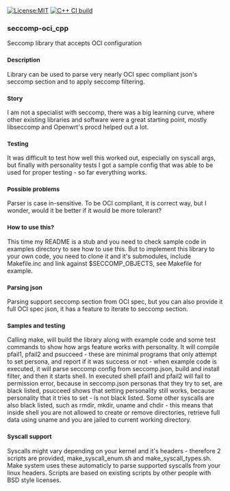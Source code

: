 [![License:MIT](https://img.shields.io/badge/License-MIT-blue?style=plastic)](LICENSE)
[![C++ CI build](../../actions/workflows/build.yml/badge.svg)](../../actions/workflows/build.yml)

### seccomp-oci_cpp
Seccomp library that accepts OCI configuration

### <sub>Description</sub>
Library can be used to parse very nearly OCI spec compliant json's
seccomp section and to apply seccomp filtering.

### <sub>Story</sub>
I am not a specialist with seccomp, there was a big learning curve,
where other existing libraries and software were a great starting
point, mostly libseccomp and Openwrt's procd helped out a lot.

### <sub>Testing</sub>
It was difficult to test how well this worked out, especially
on syscall args, but finally with personality tests I got a
sample config that was able to be used for proper testing -
so far everything works.

### <sub>Possible problems</sub>
Parser is case in-sensitive. To be OCI compliant, it is correct
way, but I wonder, would it be better if it would be more tolerant?

### <sub>How to use this?</sub>
This time my README is a stub and you need to check sample
code in examples directory to see how to use this. But to implement
this library to your own code, you need to clone it and it's submodules,
include Makefile.inc and link against $SECCOMP_OBJECTS, see Makefile for
example.

### <sub>Parsing json</sub>
Parsing support seccomp section from OCI spec, but you can also
provide it full OCI spec json, it has a feature to iterate to
seccomp section.

### <sub>Samples and testing</sub>
Calling make, will build the library along with example code and some
test commands to show how args feature works with personality. It will
compile pfail1, pfail2 and psucceed - these are minimal programs that
only attempt to set persona, and report if it was success or not - when
example code is executed, it will parse seccomp config from seccomp.json,
build and install filter, and then it starts shell. In executed shell
pfail1 and pfail2 will fail to permission error, because in seccomp.json 
personas that they try to set, are black listed, psucceed shows that
setting personality still works, because personality that it tries to
set - is not black listed. Some other syscalls are also black listed,
such as rmdir, mkdir, uname and chdir - this means that inside shell
you are not allowed to create or remove directories, retrieve full
data using uname and you are jailed to current working directory.

### <sub>Syscall support</sub>
Syscalls might vary depending on your kernel and it's headers - therefore
2 scripts are provided, make_syscall_enum.sh and make_syscall_types.sh.
Make system uses these automaticly to parse supported syscalls from
your linux headers. Scripts are based on existing scripts by other people
with BSD style licenses.
